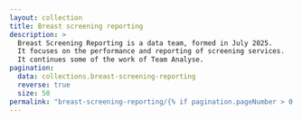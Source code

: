 ```yaml
---
layout: collection
title: Breast screening reporting
description: >
  Breast Screening Reporting is a data team, formed in July 2025.
  It focuses on the performance and reporting of screening services.
  It continues some of the work of Team Analyse.
pagination:
  data: collections.breast-screening-reporting
  reverse: true
  size: 50
permalink: "breast-screening-reporting/{% if pagination.pageNumber > 0 %}page/{{ pagination.pageNumber + 1 }}{% endif %}/"
---
```

